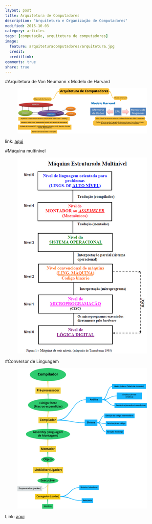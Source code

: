 ```yaml
---
layout: post
title: Arquitetura de Computadores
description: "Arquitetura e Organização de Computadores"
modified: 2015-10-03
category: articles
tags: [computação, arquitetura de computadores]
image:
  feature: arquiteturacomputadores/arquitetura.jpg
  credit: 
  creditlink: 
comments: true
share: true
---
```


#Arquitetura de Von Neumann x Modelo de Harvard

<figure>
	<img src="/images/arquiteturacomputadores/arquiteturacomp.png">
</figure>
link: <a href="https://www.goconqr.com/pt-BR/p/3670369">aqui</a>

#Máquina multinivel
<figure>
	<img src="/images/arquiteturacomputadores/multinivel.jpg">
</figure>

#Conversor de Linguagem
<figure>
  <img src="/images/arquiteturacomputadores/compilador.png">
</figure>
Link: <a href="https://www.goconqr.com/pt-BR/mind_maps/3677492/">aqui</a>




